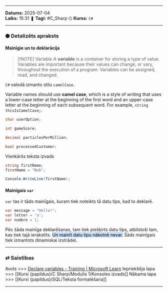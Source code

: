 ___
**Datums:** 2025-07-04   
**Laiks:** 15:31 
❚ **Tagi:** #C_Sharp 
⌬ **Kurss:**  `C#`

---
### ⬢ Detalizēts apraksts
#### Mainīgie un to deklarācija


> [!NOTE] Variable
> A **variable** is a container for storing a type of value. Variables are important because their values can change, or vary, throughout the execution of a program. Variables can be assigned, read, and changed.

`C#` valodā izmanto stilu `camelCase`.

Variable names should use **camel case**, which is a style of writing that uses a lower-case letter at the beginning of the first word and an upper-case letter at the beginning of each subsequent word. For example, `string thisIsCamelCase;`.

```csharp
char userOption;

int gameScore;

decimal particlesPerMillion;

bool processedCustomer;
```

Vienkāršs teksta izvads

```csharp
string firstName;
firstName = "Bob";

Console.WriteLine(firstName);
```

#### Mainīgais `var`

`var` tas ir tāds mainīgais, kuram tiek noteikts tā datu tips, kad to deklarē.

```csharp
var message = "Hello!";
var letter = 'a';
var numbre = 1;
```

Pēc šāda mainīga deklarēšanas, tam tiek piešķirts datu tips, atbilstoši tam, kas tiek tajā ierakstīts. <mark style="background: #ADCCFFA6;">Un mainīt datu tipu nākotnē nevar.</mark> Šāds mainīgais tiek izmantots dinamiskai izstrādei.

---
### ⇄ Saistības
Avots >>> [Declare variables - Training \| Microsoft Learn](https://learn.microsoft.com/en-us/training/modules/csharp-literals-variables/3-declaring-variables)
Iepriekšēja lapa >>> [[Kursi (papildus)/C Sharp/Modulis 1/Konsoles izvads]]
Nākama lapa >>> [[Kursi (papildus)/SQL/Teksta formatēšana]]
___